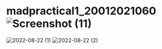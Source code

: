 # madpractical1_20012021060![Screenshot (11)](https://user-images.githubusercontent.com/101645549/183351360-31716461-ba65-4060-8c60-980180535f73.png)
![2022-08-22 (1)](https://user-images.githubusercontent.com/101645549/185969874-f87721fc-07b6-486c-a7c3-ae1a97c96703.png)
![2022-08-22 (2)](https://user-images.githubusercontent.com/101645549/185970263-481fb8df-2b07-44da-a3ec-bd6c587a204f.png)
